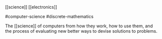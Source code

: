 [[science]]
[[electronics]]

#computer-science #discrete-mathematics

The [[science]] of computers from how they work, how to use them, and the process of evaluating new better ways to devise solutions to problems.